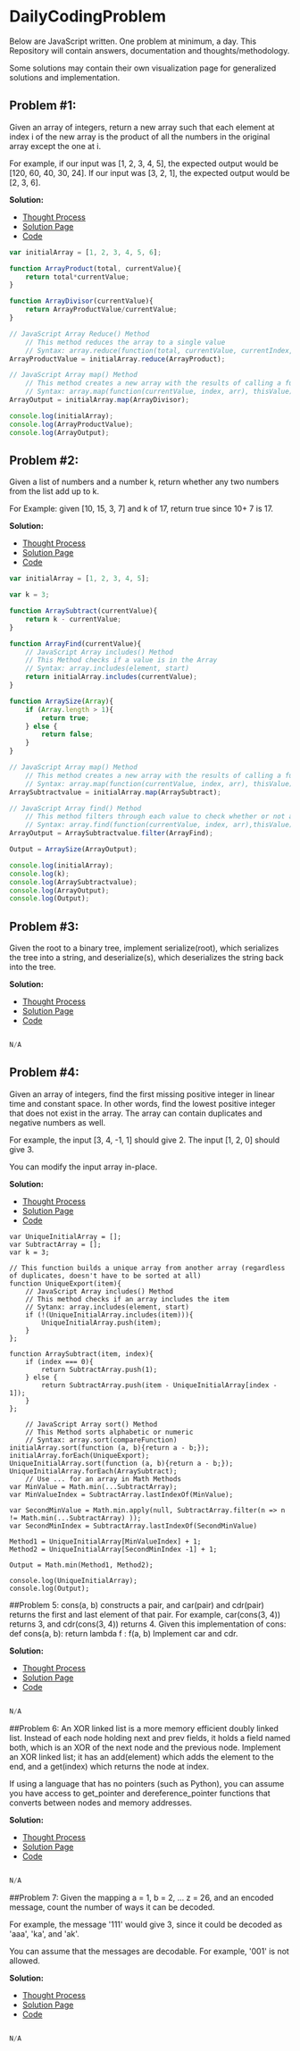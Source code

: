 # DailyCodingProblem

Below are JavaScript written. One problem at minimum, a day. This Repository will contain answers, documentation and thoughts/methodology. 

Some solutions may contain their own visualization page for generalized solutions and implementation.

## Problem #1:
Given an array of integers, return a new array such that each element at index i of the new array is the product of all the numbers in the original array except the one at i.

For example, if our input was [1, 2, 3, 4, 5], the expected output would be [120, 60, 40, 30, 24]. If our input was [3, 2, 1], the expected output would be [2, 3, 6].

**Solution:**
- [Thought Process](https://d2ta.github.io/DailyCodingProblem/Problem-01/problem-01.md)
- [Solution Page](https://d2ta.github.io/DailyCodingProblem/Problem-01/problem-01index.html)
- [Code](https://d2ta.github.io/DailyCodingProblem/Problem-01/problem-01.js)

```javascript
var initialArray = [1, 2, 3, 4, 5, 6];

function ArrayProduct(total, currentValue){
    return total*currentValue;
}

function ArrayDivisor(currentValue){
    return ArrayProductValue/currentValue;
}

// JavaScript Array Reduce() Method
    // This method reduces the array to a single value
    // Syntax: array.reduce(function(total, currentValue, currentIndex, arr), initialValue)
ArrayProductValue = initialArray.reduce(ArrayProduct);

// JavaScript Array map() Method
    // This method creates a new array with the results of calling a function for every array element
    // Syntax: array.map(function(currentValue, index, arr), thisValue)
ArrayOutput = initialArray.map(ArrayDivisor);

console.log(initialArray);
console.log(ArrayProductValue);
console.log(ArrayOutput);
```

## Problem #2:
Given a list of numbers and a number k, return whether any two numbers from the list add up to k.

For Example: given [10, 15, 3, 7] and k of 17, return true since 10+ 7 is 17.

**Solution:**
- [Thought Process](https://d2ta.github.io/DailyCodingProblem/Problem-02/problem-02.md)
- [Solution Page](https://d2ta.github.io/DailyCodingProblem/Problem-02/problem-02index.html)
- [Code](https://d2ta.github.io/DailyCodingProblem/Problem-02/problem-02.js)

```javascript
var initialArray = [1, 2, 3, 4, 5];

var k = 3;

function ArraySubtract(currentValue){
    return k - currentValue;
}

function ArrayFind(currentValue){
    // JavaScript Array includes() Method
    // This Method checks if a value is in the Array
    // Syntax: array.includes(element, start)
    return initialArray.includes(currentValue);
}

function ArraySize(Array){
    if (Array.length > 1){
        return true;
    } else {
        return false;
    }
}

// JavaScript Array map() Method
    // This method creates a new array with the results of calling a function for every array element
    // Syntax: array.map(function(currentValue, index, arr), thisValue)
ArraySubtractvalue = initialArray.map(ArraySubtract);

// JavaScript Array find() Method
    // This method filters through each value to check whether or not and outputs the checked value
    // Syntax: array.find(function(currentValue, index, arr),thisValue)
ArrayOutput = ArraySubtractvalue.filter(ArrayFind);

Output = ArraySize(ArrayOutput);

console.log(initialArray);
console.log(k);
console.log(ArraySubtractvalue);
console.log(ArrayOutput);
console.log(Output);
```

## Problem #3:
Given the root to a binary tree, implement serialize(root), which serializes the tree into a string, and deserialize(s), which deserializes the string back into the tree.

**Solution:**
- [Thought Process](https://d2ta.github.io/DailyCodingProblem/Problem-03/problem-03.md)
- [Solution Page](https://d2ta.github.io/DailyCodingProblem/Problem-03/problem-03index.html)
- [Code](https://d2ta.github.io/DailyCodingProblem/Problem-03/problem-03.js)

```javascript

N/A

```

## Problem #4:
Given an array of integers, find the first missing positive integer in linear time and constant space. In other words, find the lowest positive integer that does not exist in the array. The array can contain duplicates and negative numbers as well.

For example, the input [3, 4, -1, 1] should give 2. The input [1, 2, 0] should give 3.

You can modify the input array in-place.

**Solution:**
- [Thought Process](https://d2ta.github.io/DailyCodingProblem/Problem-04/problem-04.md)
- [Solution Page](https://d2ta.github.io/DailyCodingProblem/Problem-04/problem-04index.html)
- [Code](https://d2ta.github.io/DailyCodingProblem/Problem-04/problem-04.js)

```javascriptvar initialArray = [1, 5, 7, 20, 25];
var UniqueInitialArray = [];
var SubtractArray = [];
var k = 3;

// This function builds a unique array from another array (regardless of duplicates, doesn't have to be sorted at all)
function UniqueExport(item){
    // JavaScript Array includes() Method
    // This method checks if an array includes the item
    // Sytanx: array.includes(element, start)
    if (!(UniqueInitialArray.includes(item))){
        UniqueInitialArray.push(item);
    }
};

function ArraySubtract(item, index){
    if (index === 0){
        return SubtractArray.push(1);
    } else {
        return SubtractArray.push(item - UniqueInitialArray[index - 1]);
    }
};

    // JavaScript Array sort() Method
    // This Method sorts alphabetic or numeric
    // Syntax: array.sort(compareFunction)
initialArray.sort(function (a, b){return a - b;});
initialArray.forEach(UniqueExport);
UniqueInitialArray.sort(function (a, b){return a - b;});
UniqueInitialArray.forEach(ArraySubtract);
    // Use ... for an array in Math Methods
var MinValue = Math.min(...SubtractArray);
var MinValueIndex = SubtractArray.lastIndexOf(MinValue);

var SecondMinValue = Math.min.apply(null, SubtractArray.filter(n => n != Math.min(...SubtractArray) ));
var SecondMinIndex = SubtractArray.lastIndexOf(SecondMinValue)

Method1 = UniqueInitialArray[MinValueIndex] + 1;
Method2 = UniqueInitialArray[SecondMinIndex -1] + 1;

Output = Math.min(Method1, Method2);

console.log(UniqueInitialArray);
console.log(Output);
```

##Problem 5:
cons(a, b) constructs a pair, and car(pair) and cdr(pair) returns the first and last element of that pair. For example, car(cons(3, 4)) returns 3, and cdr(cons(3, 4)) returns 4.
Given this implementation of cons:
def cons(a, b):
    return lambda f : f(a, b)
Implement car and cdr.

**Solution:**
- [Thought Process](https://d2ta.github.io/DailyCodingProblem/Problem-05/problem-05.md)
- [Solution Page](https://d2ta.github.io/DailyCodingProblem/Problem-05/problem-05index.html)
- [Code](https://d2ta.github.io/DailyCodingProblem/Problem-05/problem-05.js)

```javascript

N/A

```

##Problem 6:
An XOR linked list is a more memory efficient doubly linked list. Instead of each node holding next and prev fields, it holds a field named both, which is an XOR of the next node and the previous node. Implement an XOR linked list; it has an add(element) which adds the element to the end, and a get(index) which returns the node at index.

If using a language that has no pointers (such as Python), you can assume you have access to get_pointer and dereference_pointer functions that converts between nodes and memory addresses.

**Solution:**
- [Thought Process](https://d2ta.github.io/DailyCodingProblem/Problem-05/problem-05.md)
- [Solution Page](https://d2ta.github.io/DailyCodingProblem/Problem-05/problem-05index.html)
- [Code](https://d2ta.github.io/DailyCodingProblem/Problem-05/problem-05.js)

```javascript

N/A

```

##Problem 7:
Given the mapping a = 1, b = 2, ... z = 26, and an encoded message, count the number of ways it can be decoded.

For example, the message '111' would give 3, since it could be decoded as 'aaa', 'ka', and 'ak'.

You can assume that the messages are decodable. For example, '001' is not allowed.

**Solution:**
- [Thought Process](https://d2ta.github.io/DailyCodingProblem/Problem-05/problem-05.md)
- [Solution Page](https://d2ta.github.io/DailyCodingProblem/Problem-05/problem-05index.html)
- [Code](https://d2ta.github.io/DailyCodingProblem/Problem-05/problem-05.js)

```javascript

N/A

```
